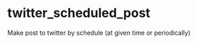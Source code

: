 twitter_scheduled_post
======================

Make post to twitter by schedule (at given time or periodically)
